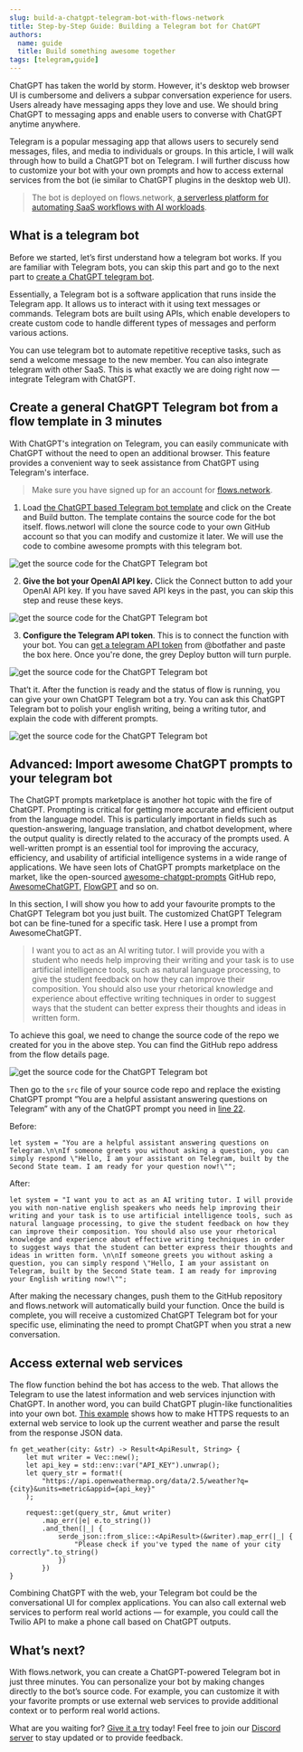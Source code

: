```yaml
---
slug: build-a-chatgpt-telegram-bot-with-flows-network
title: Step-by-Step Guide: Building a Telegram bot for ChatGPT
authors:
  name: guide
  title: Build something awesome together
tags: [telegram,guide]
---
```


ChatGPT has taken the world by storm. However, it's desktop web browser UI is cumbersome and delivers a subpar conversation experience for users. Users already have messaging apps they love and use. We should bring ChatGPT to messaging apps and enable users to converse with ChatGPT anytime anywhere. 

Telegram is a popular messaging app that allows users to securely send messages, files, and media to individuals or groups. In this article, I will walk through how to build a ChatGPT bot on Telegram. I will further discuss how to customize your bot with your own prompts and how to access external services from the bot (ie similar to ChatGPT plugins in the desktop web UI). 


> The bot is deployed on flows.network, [a serverless platform for automating SaaS workflows with AI workloads](https://flows.network/).



## What is a telegram bot

Before we started, let’s first understand how a telegram bot works. If you are familiar with Telegram bots, you can skip this part and go to the next part to [create a ChatGPT telegram bot](#create-a-general-chatgpt-telegram-bot-from-a-flow-template-in-3-minutes).

Essentially, a Telegram bot is a software application that runs inside the Telegram app. It allows us to interact with it using text messages or commands. Telegram bots are built using APIs, which enable developers to create custom code to handle different types of messages and perform various actions.

You can use telegram bot to automate repetitive receptive tasks, such as send a welcome message to the new member. You can also integrate telegram with other SaaS. This is what exactly we are doing right now — integrate Telegram with ChatGPT. 

## Create a general ChatGPT Telegram bot from a flow template in 3 minutes

With ChatGPT's integration on Telegram, you can easily communicate with ChatGPT without the need to open an additional browser. This feature provides a convenient way to seek assistance from ChatGPT using Telegram's interface.


> Make sure you have signed up for an account for [flows.network](https://flows.network/).


1. Load [the ChatGPT based Telegram bot template](https://flows.network/flow/createByTemplate/telegram-chatgpt-bot) and click on the Create and Build button. The template contains the source code for the bot itself. flows.networl will clone the source code to your own GitHub account so that you can modify and customize it later. We will use the code to combine awesome prompts with this telegram bot.

![get the source code for the ChatGPT Telegram bot](chatgpt-telegram-bot-01.png)

2. **Give the bot your OpenAI API key.** Click the Connect button to add your OpenAI API key. If you have saved API keys in the past, you can skip this step and reuse these keys.

![get the source code for the ChatGPT Telegram bot](chatgpt-telegram-bot-02.png)

3. **Configure the Telegram API token**. This is to connect the function with your bot. You can [get a telegram API token](https://flows.network/blog/how-to-get-a-telegram-bot-token) from @botfather and paste the box here. Once you're done, the grey Deploy button will turn purple.

![get the source code for the ChatGPT Telegram bot](chatgpt-telegram-bot-03.png)


That’t it. After the function is ready and the status of flow is running, you can give your own ChatGPT Telegram bot a try. You can ask this ChatGPT Telegram bot to polish your english writing, being a writing tutor, and explain the code with different prompts.

![get the source code for the ChatGPT Telegram bot](chatgpt-telegram-bot-04.png)


## Advanced: Import awesome ChatGPT prompts to your telegram bot

The ChatGPT prompts marketplace is another hot topic with the fire of ChatGPT. Prompting is critical for getting more accurate and efficient output from the language model. This is particularly important in fields such as question-answering, language translation, and chatbot development, where the output quality is directly related to the accuracy of the prompts used. A well-written prompt is an essential tool for improving the accuracy, efficiency, and usability of artificial intelligence systems in a wide range of applications. We have seen lots of ChatGPT prompts marketplace on the market, like the open-sourced [awesome-chatgpt-prompts](https://github.com/f/awesome-chatgpt-prompts) GitHub repo, [AwesomeChatGPT,](https://www.awesomegptprompts.com/) [FlowGPT](https://flowgpt.com/) and so on.

In this section, I will show you how to add your favourite prompts to the ChatGPT Telegram bot you just built. The customized ChatGPT Telegram bot can be fine-tuned for a specific task. Here I use a prompt from AwesomeChatGPT.

> I want you to act as an AI writing tutor. I will provide you with a student who needs help improving their writing and your task is to use artificial intelligence tools, such as natural language processing, to give the student feedback on how they can improve their composition. You should also use your rhetorical knowledge and experience about effective writing techniques in order to suggest ways that the student can better express their thoughts and ideas in written form.

To achieve this goal, we need to change the source code of the repo we created for you in the above step. You can find the GitHub repo address from the flow details page. 

 ![get the source code for the ChatGPT Telegram bot](chatgpt-telegram-bot-05.jpg)
 
Then go to the `src` file of your source code repo and replace the existing ChatGPT prompt “You are a helpful assistant answering questions on Telegram” with any of the ChatGPT prompt you need in [line 22](https://github.com/flows-network/telegram-gpt/blob/main/src/lib.rs#L22). 

Before:

```
let system = "You are a helpful assistant answering questions on Telegram.\n\nIf someone greets you without asking a question, you can simply respond \"Hello, I am your assistant on Telegram, built by the Second State team. I am ready for your question now!\"";
```

After:

```
let system = "I want you to act as an AI writing tutor. I will provide you with non-native english speakers who needs help improving their writing and your task is to use artificial intelligence tools, such as natural language processing, to give the student feedback on how they can improve their composition. You should also use your rhetorical knowledge and experience about effective writing techniques in order to suggest ways that the student can better express their thoughts and ideas in written form. \n\nIf someone greets you without asking a question, you can simply respond \"Hello, I am your assistant on Telegram, built by the Second State team. I am ready for improving your English writing now!\"";
```


After making the necessary changes, push them to the GitHub repository and flows.network will automatically build your function. Once the build is complete, you will receive a customized ChatGPT Telegram bot for your specific use, eliminating the need to prompt ChatGPT when you strat a new conversation.


## Access external web services

The flow function behind the bot has access to the web. That allows the Telegram to use the latest information and web services injunction with ChatGPT. In another word, you can build ChatGPT plugin-like functionalities into your own bot. [This example](https://github.com/flows-network/weather-lookup/blob/main/src/lib.rs) shows how to make HTTPS requests to an external web service to look up the current weather and parse the result from the response JSON data. 


```
fn get_weather(city: &str) -> Result<ApiResult, String> {
    let mut writer = Vec::new();
    let api_key = std::env::var("API_KEY").unwrap();
    let query_str = format!(
        "https://api.openweathermap.org/data/2.5/weather?q={city}&units=metric&appid={api_key}"
    );

    request::get(query_str, &mut writer)
        .map_err(|e| e.to_string())
        .and_then(|_| {
            serde_json::from_slice::<ApiResult>(&writer).map_err(|_| {
                "Please check if you've typed the name of your city correctly".to_string()
            })
        })
}
```


Combining ChatGPT with the web, your Telegram bot could be the conversational UI for complex applications. You can also call external web services to perform real world actions — for example, you could call the Twilio API to make a phone call based on ChatGPT outputs. 


## What’s next?

With flows.network, you can create a ChatGPT-powered Telegram bot in just three minutes. You can personalize your bot by making changes directly to the bot’s source code. For example, you can  customize it with your favorite prompts or use external web services to provide additional context or to perform real world actions.

What are you waiting for? [Give it a try](https://flows.network/flow/createByTemplate/telegram-chatgpt-bot) today! Feel free to join our [Discord server](https://discord.gg/ccZn9ZMfFf) to stay updated or to provide feedback.


